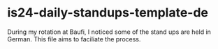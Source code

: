 # is24-daily-standups-template-de
During my rotation at Baufi, I noticed some of the stand ups are held in German. This file aims to faciliate the process.

